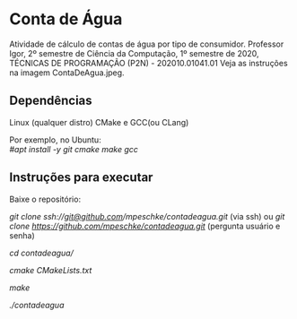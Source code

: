 # Conta de Água

Atividade de cálculo de contas de água por tipo de consumidor. Professor Igor, 2º semestre de Ciência da Computação, 1º semestre de 2020, TÉCNICAS DE PROGRAMAÇÃO (P2N) - 202010.01041.01
Veja as instruções na imagem ContaDeAgua.jpeg.

## Dependências

Linux (qualquer distro)
CMake e GCC(ou CLang)

Por exemplo, no Ubuntu:  
*#apt install -y git cmake make gcc*

## Instruções para executar

Baixe o repositório:

*git clone ssh://git@github.com/mpeschke/contadeagua.git* (via ssh) ou
*git clone https://github.com/mpeschke/contadeagua.git* (pergunta usuário e senha)

*cd contadeagua/*

*cmake CMakeLists.txt*

*make*

*./contadeagua*
